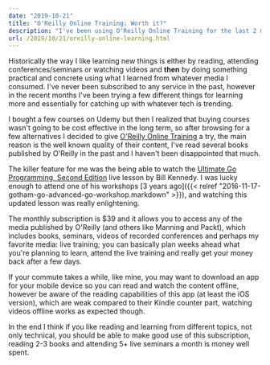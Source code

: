 ```yaml
---
date: "2019-10-21"
title: "O'Reilly Online Training: Worth it?"
description: "I've been using O'Reilly Online Training for the last 2 months. Is it worth it?"
url: /2019/10/21/oreilly-online-learning.html
---
```


Historically the way I like learning new things is either by reading, attending conferences/seminars or watching videos and **then** by doing something practical and concrete using what I learned from whatever media I consumed. I've never been subscribed to any service in the past, however in the recent months I've been trying a few different things for learning more and essentially for catching up with whatever tech is trending.

I bought a few courses on Udemy but then I realized that buying courses wasn't going to be cost effective in the long term, so after browsing for a few alternatives I decided to give [O'Reilly Online Training](https://www.oreilly.com/online-learning/) a try, the main reason is the well known quality of their content, I've read several books published by O'Reilly in the past and I haven't been disappointed that much.

The killer feature for me was the being able to watch the [Ultimate Go Programming, Second Edition](https://www.oreilly.com/library/view/ultimate-go-programming/9780135261651/) live lesson by Bill Kennedy. I was lucky enough to attend one of his workshops [3 years ago]({{< relref "2016-11-17-gotham-go-advanced-go-workshop.markdown" >}}), and watching this updated lesson was really enlightening.

The monthly subscription is $39 and it allows you to access any of the media published by O'Reilly (and others like Manning and Packt), which includes books, seminars, videos of recorded conferences and perhaps my favorite media: live training; you can basically plan weeks ahead what you're planning to learn, attend the live training and really get your money back after a few days.

If your commute takes a while, like mine, you may want to download an app for your mobile device so you can read and watch the content offline, however be aware of the reading capabilities of this app (at least the iOS version), which are weak compared to their Kindle counter part, watching videos offline works as expected though.

In the end I think if you like reading and learning from different topics, not only technical, you should be able to make good use of this subscription, reading 2-3 books and attending 5+ live seminars a month is money well spent.
